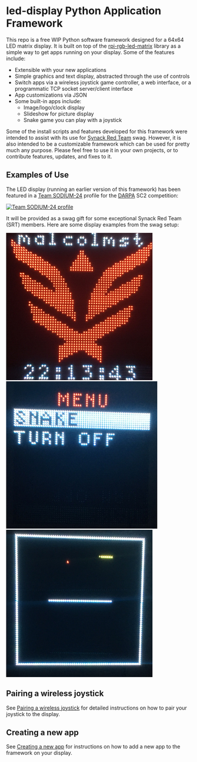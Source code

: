 # led-display Python Application Framework

This repo is a free WIP Python software framework designed for a 64x64 LED matrix display. It is built on top of the [rpi-rgb-led-matrix](https://github.com/hzeller/rpi-rgb-led-matrix) library as a simple way to get apps running on your display. Some of the features include:

- Extensible with your new applications
- Simple graphics and text display, abstracted through the use of controls
- Switch apps via a wireless joystick game controller, a web interface, or a programmatic TCP socket server/client interface
- App customizations via JSON
- Some built-in apps include:
   - Image/logo/clock display
   - Slideshow for picture display
   - Snake game you can play with a joystick

Some of the install scripts and features developed for this framework were intended to assist with its use for [Synack Red Team](https://www.synack.com/red-team) swag. However, it is also intended to be a customizable framework which can be used for pretty much any purpose. Please feel free to use it in your own projects, or to contribute features, updates, and fixes to it.

## Examples of Use

The LED display (running an earlier version of this framework) has been featured in a [Team SODIUM-24](https://www.sodium24.com/sc2.html) profile for the [DARPA](https://www.darpa.mil) SC2 competition:

[![Team SODIUM-24 profile](https://img.youtube.com/vi/PUPOOtkAFzo/0.jpg)](https://www.youtube.com/watch?v=PUPOOtkAFzo)

It will be provided as a swag gift for some exceptional Synack Red Team (SRT) members. Here are some display examples from the swag setup:

![Synack Personalized Clock](swag1.jpg)
![Menu](swag2.jpg)
![Snake Game](swag3.jpg)

## Pairing a wireless joystick

See [Pairing a wireless joystick](pairing_wireless_joystick.md) for detailed instructions on how to pair your joystick to the display.

## Creating a new app

See [Creating a new app](creating_new_app.md) for instructions on how to add a new app to the framework on your display.
